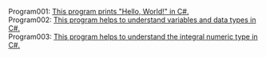 Program001: [This program prints "Hello, World!" in C#.](../Code/Program001/Program001/Program.cs)<br>
Program002: [This program helps to understand variables and data types in C#.](../Code/Program002/Program002/Program.cs)<br>
Program003: [This program helps to understand the integral numeric type in C#.](../Code/Program003/Program003/Program.cs)<br>